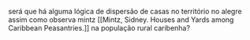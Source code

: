 será que  há alguma lógica de dispersão de casas no território no alegre assim como observa mintz [[Mintz, Sidney. Houses and Yards among Caribbean Peasantries.]] na população rural caribenha?